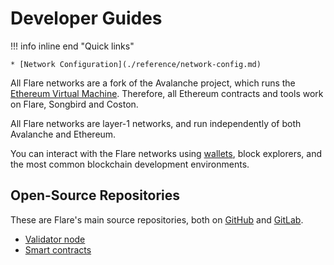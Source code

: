 # Developer Guides

!!! info inline end "Quick links"

    * [Network Configuration](./reference/network-config.md)

All Flare networks are a fork of the Avalanche project, which runs the [Ethereum Virtual Machine](glossary.md#evm).
Therefore, all Ethereum contracts and tools work on Flare, Songbird and Coston.

All Flare networks are layer-1 networks, and run independently of both Avalanche and Ethereum.

You can interact with the Flare networks using [wallets](../user/wallets/index.md), block explorers, and the most common blockchain development environments.

## Open-Source Repositories

These are Flare's main source repositories, both on [GitHub](https://github.com/flare-foundation) and [GitLab](https://gitlab.com/flarenetwork).

* [Validator node](https://github.com/flare-foundation/flare)
* [Smart contracts](https://gitlab.com/flarenetwork/flare-smart-contracts)
